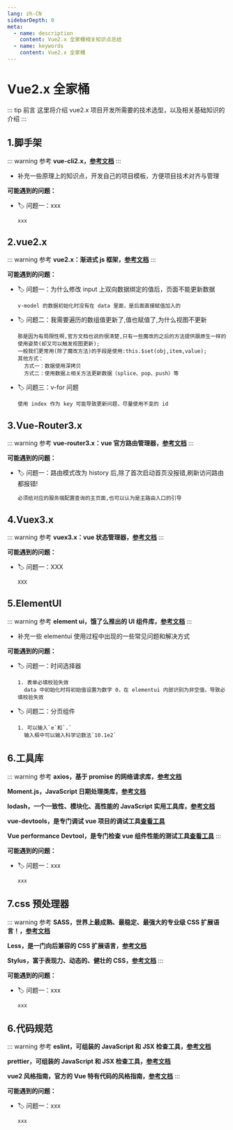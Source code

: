 ```yaml
---
lang: zh-CN
sidebarDepth: 0
meta:
  - name: description
    content: Vue2.x 全家桶相关知识点总结
  - name: keywords
    content: Vue2.x 全家桶
---
```


# Vue2.x 全家桶

::: tip 前言
这里将介绍 vue2.x 项目开发所需要的技术选型，以及相关基础知识的介绍
:::

## 1.脚手架

::: warning 参考
**vue-cli2.x，[参考文档](https://cli.vuejs.org/zh/)**
:::

- 补充一些原理上的知识点，开发自己的项目模板，方便项目技术对齐与管理

**可能遇到的问题：**

- 🏷️ 问题一：xxx

      xxx

## 2.vue2.x

::: warning 参考
**vue2.x：渐进式 js 框架，[参考文档](https://cn.vuejs.org/)**
:::

**可能遇到的问题：**

- 🏷️ 问题一：为什么修改 input 上双向数据绑定的值后，页面不能更新数据

      v-model 的数据初始化时没有在 data 里面，是后面直接赋值加入的

- 🏷️ 问题二：我需要遍历的数组值更新了,值也赋值了,为什么视图不更新

      那是因为有局限性啊,官方文档也说的很清楚,只有一些魔改的之后的方法提供跟原生一样的使用姿势(却又可以触发视图更新);
      一般我们更常用(除了魔改方法)的手段是使用:this.$set(obj,item,value);
      其他方式：
        方式一：数据使用深拷贝
        方式二：使用数据上相关方法更新数据（splice、pop、push）等

- 🏷️ 问题三：v-for 问题

      使用 index 作为 key 可能导致更新问题，尽量使用不变的 id

## 3.Vue-Router3.x

::: warning 参考
**vue-router3.x：vue 官方路由管理器，[参考文档](https://router.vuejs.org/zh/)**
:::

**可能遇到的问题：**

- 🏷️ 问题一：路由模式改为 history 后,除了首次启动首页没报错,刷新访问路由都报错!

      必须给对应的服务端配置查询的主页面,也可以认为是主路由入口的引导

## 4.Vuex3.x

::: warning 参考
**vuex3.x：vue 状态管理器，[参考文档](https://vuex.vuejs.org/zh/)**
:::

**可能遇到的问题：**

- 🏷️ 问题一：XXX

      XXX

## 5.ElementUI

::: warning 参考
**element ui，饿了么推出的 UI 组件库，[参考文档](https://element.eleme.cn/#/zh-CN)**
:::

- 补充一些 elementui 使用过程中出现的一些常见问题和解决方式

**可能遇到的问题：**

- 🏷️ 问题一：时间选择器

      1. 表单必填校验失效
        data 中初始化时将初始值设置为数字 0，在 elementui 内部识别为非空值，导致必填校验失效

- 🏷️ 问题二：分页组件

      1. 可以输入`e`和`.`
        输入框中可以输入科学记数法`10.1e2`

## 6.工具库

::: warning 参考
**axios，基于 promise 的网络请求库，[参考文档](http://www.axios-js.com/zh-cn/docs/)**

**Moment.js，JavaScript 日期处理类库，[参考文档](http://momentjs.cn/)**

**lodash，一个一致性、模块化、高性能的 JavaScript 实用工具库，[参考文档](https://www.lodashjs.com/)**

**vue-devtools，是专门调试 vue 项目的调试工具[查看工具](https://github.com/vuejs/devtools)**

**Vue performance Devtool，是专门检查 vue 组件性能的测试工具[查看工具](https://github.com/vuejs/devtools)**
:::

**可能遇到的问题：**

- 🏷️ 问题一：xxx

      xxx

## 7.css 预处理器

::: warning 参考
**SASS，世界上最成熟、最稳定、最强大的专业级 CSS 扩展语言！，[参考文档](https://www.sass.hk/)**

**Less，是一门向后兼容的 CSS 扩展语言，[参考文档](https://less.bootcss.com/)**

**Stylus，富于表现力、动态的、健壮的 CSS，[参考文档](https://www.stylus-lang.cn/)**
:::

**可能遇到的问题：**

- 🏷️ 问题一：xxx

      xxx

## 6.代码规范

::: warning 参考
**eslint，可组装的 JavaScript 和 JSX 检查工具，[参考文档](https://eslint.bootcss.com)**

**prettier，可组装的 JavaScript 和 JSX 检查工具，[参考文档](https://eslint.bootcss.com)**

**vue2 风格指南，官方的 Vue 特有代码的风格指南，[参考文档](https://cn.vuejs.org/v2/style-guide/)**
:::

**可能遇到的问题：**

- 🏷️ 问题一：xxx

      xxx
